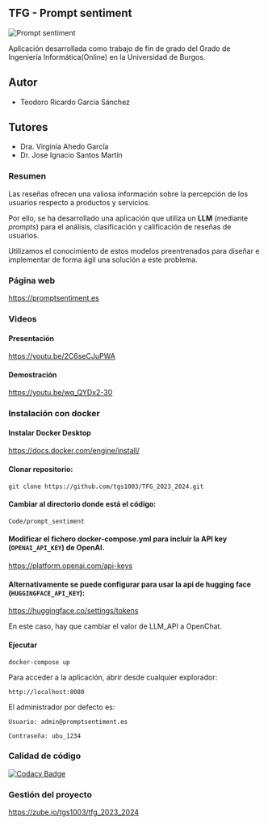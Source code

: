 ## TFG - Prompt sentiment
![Prompt sentiment](https://github.com/tgs1003/TFG_2023_2024/blob/main/Documentaci%C3%B3n/Manual%20de%20usuario/img/Logo2.png?raw=true)

Aplicación desarrollada como trabajo de fin de grado del Grado de Ingeniería Informática(Online) en la Universidad de Burgos.

## Autor
- Teodoro Ricardo García Sánchez

## Tutores
- Dra. Virginia Ahedo García
- Dr. Jose Ignacio Santos Martín

### Resumen
Las reseñas ofrecen una valiosa información sobre la percepción de los usuarios respecto a productos y servicios. 

Por ello, se ha desarrollado una aplicación que utiliza un **LLM** (mediante *prompts*) para el análisis, clasificación y calificación de reseñas de usuarios.

Utilizamos el conocimiento de estos modelos preentrenados para diseñar e implementar de forma ágil una solución a este problema.

### Página web

https://promptsentiment.es

### Videos
#### Presentación
https://youtu.be/2C6seCJuPWA
#### Demostración
https://youtu.be/wq_QYDx2-30

### Instalación con docker

#### Instalar Docker Desktop

https://docs.docker.com/engine/install/

#### Clonar repositorio:

`git clone https://github.com/tgs1003/TFG_2023_2024.git
`

#### Cambiar al directorio donde está el código:
`Code/prompt_sentiment`


#### Modificar el fichero docker-compose.yml para incluir la API key (`OPENAI_API_KEY`) de OpenAI.

https://platform.openai.com/api-keys

#### Alternativamente se puede configurar para usar la api de hugging face (`HUGGINGFACE_API_KEY`):

https://huggingface.co/settings/tokens

En este caso, hay que cambiar el valor de LLM_API a OpenChat.

#### Ejecutar
```
docker-compose up
```

Para acceder a la aplicación, abrir desde cualquier explorador:
```
http://localhost:8080
```
El administrador por defecto es:
```
Usuario: admin@promptsentiment.es

Contraseña: ubu_1234
```

### Calidad de código
[![Codacy Badge](https://app.codacy.com/project/badge/Grade/e78f97bd472241a79ef97cae0de00de7)](https://app.codacy.com/gh/tgs1003/TFG_2023_2024/dashboard?utm_source=gh&utm_medium=referral&utm_content=&utm_campaign=Badge_grade)
### Gestión del proyecto

https://zube.io/tgs1003/tfg_2023_2024


